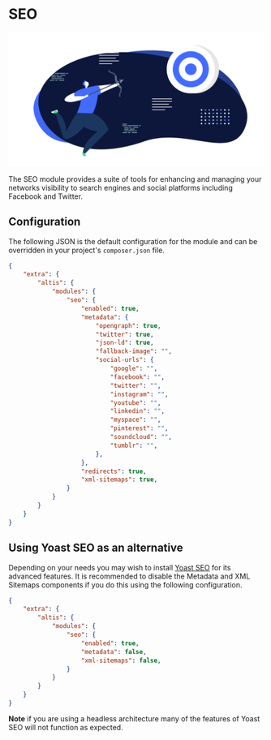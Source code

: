 # SEO

![](./assets/banner-seo.png)

The SEO module provides a suite of tools for enhancing and managing your networks visibility to search engines and social platforms including Facebook and Twitter.

## Configuration

The following JSON is the default configuration for the module and can be overridden in your project's `composer.json` file.

```json
{
	"extra": {
		"altis": {
			"modules": {
				"seo": {
					"enabled": true,
					"metadata": {
						"opengraph": true,
						"twitter": true,
						"json-ld": true,
						"fallback-image": "",
						"social-urls": {
							"google": "",
							"facebook": "",
							"twitter": "",
							"instagram": "",
							"youtube": "",
							"linkedin": "",
							"myspace": "",
							"pinterest": "",
							"soundcloud": "",
							"tumblr": "",
						},
					},
					"redirects": true,
					"xml-sitemaps": true,
				}
			}
		}
	}
}
```

## Using Yoast SEO as an alternative

Depending on your needs you may wish to install [Yoast SEO](https://yoast.com/wordpress/plugins/seo/) for its advanced features. It is recommended to disable the Metadata and XML Sitemaps components if you do this using the following configuration.

```json
{
	"extra": {
		"altis": {
			"modules": {
				"seo": {
					"enabled": true,
					"metadata": false,
					"xml-sitemaps": false,
				}
			}
		}
	}
}
```

**Note** if you are using a headless architecture many of the features of Yoast SEO will not function as expected.
